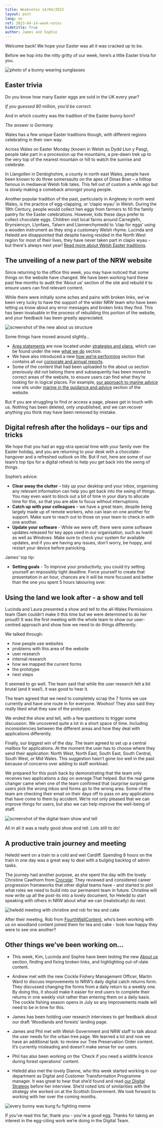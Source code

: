 ```yaml
---
title: Weeknotes 14/04/2023
layout: post
lang: en
ref: 2023-04-14-week-notes
hidetitle: True
author: James and Sophie
---
```


Welcome back! We hope your Easter was all it was cracked up to be.

Before we hop into the nitty gritty of our week, here’s a little Easter trivia for you.

![photo of a bunny wearing sunglasses](https://github.com/nrw-digital/week-notes/blob/992506aec9b86ec0e4f4c8cafb70dd205d767131/images/bunny.jpg?raw=true)

## Easter trivia

Do you know how many Easter eggs are sold in the UK every year?

_If you guessed 80 million, you’d be correct._

And in which country was the tradition of the Easter bunny born?

_The answer is Germany._

Wales has a few unique Easter traditions though, with different regions celebrating in their own way.

Across Wales on Easter Monday (known in Welsh as Dydd Llun y Pasg), people take part in a procession up the mountains, a pre-dawn trek up to the very top of the nearest mountain or hill to watch the sunrise and celebrate.

In Llangollen in Denbighshire, a county in north east Wales, people have been known to do three somersaults on the apex of Dinas Bran – a hilltop famous in mediaeval Welsh folk tales. This fell out of custom a while ago but is slowly making a comeback amongst young people.

Another popular tradition of the past, particularly in Anglesey in north west Wales, is the practice of egg-clapping, or ‘clapio wyau’ in Welsh. During the 19th Century, people would collect hen eggs from farmers to fill the family pantry for the Easter celebrations. However, kids these days prefer to collect chocolate eggs. Children visit local farms around Carreglefn, Brynsiencyn, Llynfaes, Talwrn and Llannerchymedd to ‘clap for eggs’ using a wooden instrument as they sing a customary Welsh rhyme. Lucinda and Heledd are disappointed that despite having resided in the North West region for most of their lives, they have never taken part in clapio wyau - but there's always next year! [Read more about Welsh Easter traditions](https://thetab.com/uk/cardiff/2021/04/02/here-are-the-welsh-easter-traditions-you-need-to-know-about-57528).

## The unveiling of a new part of the NRW website

Since returning to the office this week, you may have noticed that some things on the website have changed. We have been working hard these past few months to audit the ‘About us’ section of the site and rebuild it to ensure users can find relevant content.

While there were initially some aches and pains with broken links, we’ve been very lucky to have the support of the wider NRW team who have been letting us know about any error messages and broken links they find. This has been invaluable in the process of rebuilding this portion of the website, and your feedback has been greatly appreciated.

![screenshot of the new about us structure](https://github.com/nrw-digital/week-notes/blob/992506aec9b86ec0e4f4c8cafb70dd205d767131/images/about%20us.PNG?raw=true)

Some things have moved around slightly…

+ [Area statements](https://naturalresourceswales.gov.uk/about-us/what-we-do/strategies-and-plans/area-statements/?lang=en) are now located under [strategies and plans](https://naturalresourceswales.gov.uk/about-us/what-we-do/strategies-and-plans/?lang=en), which can be found under the new [what we do](https://naturalresourceswales.gov.uk/about-us/what-we-do/?lang=en) section.
+ We have also introduced a new [how we’re performing](https://naturalresourceswales.gov.uk/about-us/how-were-performing/?lang=en) section that contains all our [corporate and annual reports](https://naturalresourceswales.gov.uk/about-us/how-were-performing/reporting-on-our-performance/?lang=en).
+ Some of the content that had been uploaded to the about us section previously did not belong there and subsequently has been moved to correct areas of the website, to ensure users can find what they’re looking for in logical places. For example, [our approach to marine advice](https://naturalresourceswales.gov.uk/guidance-and-advice/business-sectors/marine/our-approach-to-marine-advice/?lang=en) now sits under [marine in the guidance and advice](https://naturalresources.wales/guidance-and-advice/business-sectors/marine/?lang=en) section of the website.  

But if you are struggling to find or access a page, please get in touch with us. Nothing has been deleted, only unpublished, and we can recover anything you think may have been removed by mistake.

## Digital refresh after the holidays – our tips and tricks

We hope that you had an egg-stra special time with your family over the Easter holiday, and you are returning to your desk with a chocolate-hangover and a refreshed outlook on life. But if not, here are some of our team’s top tips for a digital refresh to help you get back into the swing of things.

Sophie’s advice:
+ **Clear away the clutter** – tidy up your desktop and your inbox, organising any relevant information can help you get back into the swing of things. You may even want to block out a bit of time in your diary to allocate time for this, so that you are able to focus without interruptions.
+ **Catch up with your colleagues** – we have a great team, despite being largely made up of remote workers, who can lean on one another for support. Make sure to reach out to those on your team to check in with one another.
+ **Update your software** - While we were off, there were some software updates released for key apps used in our organisation, such as Ivanti as well as Windows. Make sure to check your system for available updates, and if you are having any issues, don't worry, be hoppy, and restart your device before panicking.

James’ top tip:
+ **Setting goals** - To improve your productivity, you could try setting yourself an impossibly tight deadline. Force yourself to create that presentation in an hour, chances are it will be more focused and better than the one you spent 5 hours labouring over. 

## Using the land we look after - a show and tell

Lucinda and Laura presented a show and tell to the all-Wales Permissions team (Sam couldn’t make it this time but we were determined to do her proud!) It was the first meeting with the whole team to show our user-centred approach and show how we need to do things differently.

We talked through:
+ how people use websites
+ problems with this area of the website
+ user research
+ internal research
+ how we mapped the current forms
+ the prototype
+ next steps

It seemed to go well. The team said that while the user research felt a bit brutal (and it was!), it was good to hear it.

The team agreed that we need to completely scrap the 7 forms we use currently and have one route in for everyone. Woohoo! They also said they really liked what they saw of the prototype.

We ended the show and tell, with a few questions to trigger some discussion. We uncovered quite a lot in a short space of time. Including inconsistencies between the different areas and how they deal with applications differently.

Finally, our biggest win of the day. The team agreed to set up a central mailbox for applications. At the moment the user has to choose where they send their application: North West, North East, South East, South Central, South West, or Mid Wales. This suggestion hasn’t gone too well in the past because of concerns over adding to staff workload.

We prepared for this push back by demonstrating that the team only receives two applications a day on average.That helped. But the real game changer came when one of the team confirmed that (surprise surprise) users pick the wrong inbox and forms go to the wrong area. Some of the team are checking their email on their days off to pass on any applications that have come to them by accident. We’re not only pleased that we can improve things for users, but also we can help improve the well-being of staff.

![screenshot of the digital team show and tell](https://github.com/nrw-digital/week-notes/blob/992506aec9b86ec0e4f4c8cafb70dd205d767131/images/show%20and%20tell%20weeknotes%20pic.png?raw=true)

All in all it was a really good show and tell. Lots still to do!

## A productive train journey and meeting 

Heledd went on a train to a cold and wet Cardiff. Spending 8 hours on the train in one day was a great way to deal with a bulging backlog of admin tasks. 

The journey had another purpose, as she spent the day with the lovely Christine Cawthorn from [Crocstar](https://crocstar.com). They reviewed and considered career progression frameworks that other digital teams have -  and started to plot what roles we need to build into our permanent team in future. Christine will now write up all the post-its into a lovely document, for Heledd to start speaking with others in NRW about what we can (realistically) do next.

![heledd meeting with christine and rob for tea and cake](https://github.com/nrw-digital/week-notes/blob/992506aec9b86ec0e4f4c8cafb70dd205d767131/images/heledd%20crocstar.png?raw=true)

After their meeting, Rob from [FourthWallContent](https://www.fourthwallcontent.com), who’s been working with us on woodland content joined them for tea and cake - look how happy they were to see one another?

## Other things we’ve been working on…

+ This week, Kim, Lucinda and Sophie have been testing the new [About us](https://naturalresources.wales/about-us/?lang=en) section, finding and fixing broken links, and highlighting out-of-date content.

+ Andrew met with the new Cockle Fishery Management Officer, Martin Ward to discuss improvements to NRW’s daily digital catch returns form. They discussed changing the forms from a daily return to a weekly one. By doing this, it should make it easier for end users to complete their returns in one weekly visit rather than entering them on a daily basis. The cockle fishing season opens in July so any improvements made will need to be in time for this.

+ James has been holding user research interviews to get feedback about our draft ‘Woodlands and forests’ landing page.

+ James and Phil met with Welsh Government and NRW staff to talk about the user needs for the urban tree page. We learned a lot and now we have an additional task: to review our Tree Preservation Order content. It’s currently misleading and doesn’t make sense for our users.

+ Phil has also been working on the ‘Check if you need a wildlife licence during forest operations’ content.

+ Heledd also met the lovely Dianne, who this week started working in our department as Digital and Customer Transformation Programme manager. It was great to hear that she’d found and read [our Digital Strategy](https://naturalresources.wales/about-us/what-we-do/strategies-and-plans/digital-strategy-for-natural-resources-wales-2022-25/?lang=en) before her interview. She’d noted lots of similarities with the strategy she worked on at the Scottish Government. We look forward to working with her over the coming months. 

![every bunny was kung fu fighting meme](https://github.com/nrw-digital/week-notes/blob/992506aec9b86ec0e4f4c8cafb70dd205d767131/images/kung%20fu%20bunny.jpg?raw=true)

If you’ve read this far, thank you - you're a good egg. Thanks for taking an interest in the egg-citing work we’re doing in the Digital Team.

